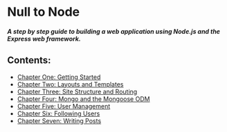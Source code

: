 # Null to Node
##### A step by step guide to building a web application using Node.js and the Express web framework.

## Contents:

  - <a href="https://github.com/thom801/book/blob/master/chapter-1.md">Chapter One:    Getting Started</a>
  - <a href="https://github.com/thom801/book/blob/master/chapter-2.md">Chapter Two:    Layouts and Templates</a>
  - <a href="https://github.com/thom801/book/blob/master/chapter-3.md">Chapter Three:  Site Structure and Routing</a>
  - <a href="https://github.com/thom801/book/blob/master/chapter-4.md">Chapter Four:   Mongo and the Mongoose ODM</a>
  - <a href="https://github.com/thom801/book/blob/master/chapter-5.md">Chapter Five:   User Management</a>
  - <a href="https://github.com/thom801/book/blob/master/chapter-6.md">Chapter Six:    Following Users</a>
  - <a href="https://github.com/thom801/book/blob/master/chapter-7.md">Chapter Seven:  Writing Posts</a>

